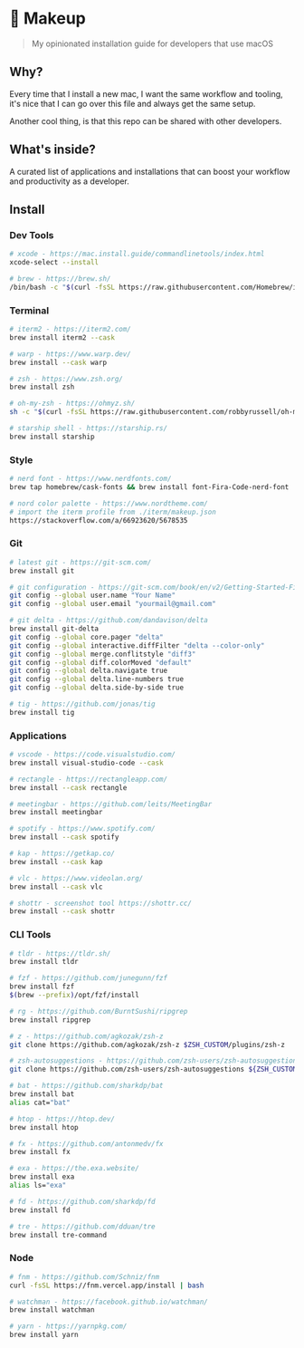 # 💄 Makeup

> My opinionated installation guide for developers that use macOS

## Why?

Every time that I install a new mac, I want the same workflow and tooling, it's nice that I can go over this file and always get the same setup.

Another cool thing, is that this repo can be shared with other developers.

## What's inside?

A curated list of applications and installations that can boost your workflow and productivity as a developer.

## Install

### Dev Tools

```sh
# xcode - https://mac.install.guide/commandlinetools/index.html
xcode-select --install

# brew - https://brew.sh/
/bin/bash -c "$(curl -fsSL https://raw.githubusercontent.com/Homebrew/install/HEAD/install.sh)"
```

### Terminal

```sh
# iterm2 - https://iterm2.com/
brew install iterm2 --cask

# warp - https://www.warp.dev/
brew install --cask warp

# zsh - https://www.zsh.org/
brew install zsh

# oh-my-zsh - https://ohmyz.sh/
sh -c "$(curl -fsSL https://raw.githubusercontent.com/robbyrussell/oh-my-zsh/master/tools/install.sh)"

# starship shell - https://starship.rs/
brew install starship
```

### Style

```sh
# nerd font - https://www.nerdfonts.com/
brew tap homebrew/cask-fonts && brew install font-Fira-Code-nerd-font

# nord color palette - https://www.nordtheme.com/
# import the iterm profile from ./iterm/makeup.json
https://stackoverflow.com/a/66923620/5678535
```

### Git

```sh
# latest git - https://git-scm.com/
brew install git

# git configuration - https://git-scm.com/book/en/v2/Getting-Started-First-Time-Git-Setup
git config --global user.name "Your Name"
git config --global user.email "yourmail@gmail.com"

# git delta - https://github.com/dandavison/delta
brew install git-delta
git config --global core.pager "delta"
git config --global interactive.diffFilter "delta --color-only"
git config --global merge.conflitstyle "diff3"
git config --global diff.colorMoved "default"
git config --global delta.navigate true
git config --global delta.line-numbers true
git config --global delta.side-by-side true

# tig - https://github.com/jonas/tig
brew install tig
```

### Applications

```sh
# vscode - https://code.visualstudio.com/
brew install visual-studio-code --cask

# rectangle - https://rectangleapp.com/
brew install --cask rectangle

# meetingbar - https://github.com/leits/MeetingBar
brew install meetingbar

# spotify - https://www.spotify.com/
brew install --cask spotify

# kap - https://getkap.co/
brew install --cask kap

# vlc - https://www.videolan.org/
brew install --cask vlc

# shottr - screenshot tool https://shottr.cc/
brew install --cask shottr
```

### CLI Tools

```sh
# tldr - https://tldr.sh/
brew install tldr

# fzf - https://github.com/junegunn/fzf
brew install fzf
$(brew --prefix)/opt/fzf/install

# rg - https://github.com/BurntSushi/ripgrep
brew install ripgrep

# z - https://github.com/agkozak/zsh-z
git clone https://github.com/agkozak/zsh-z $ZSH_CUSTOM/plugins/zsh-z

# zsh-autosuggestions - https://github.com/zsh-users/zsh-autosuggestions
git clone https://github.com/zsh-users/zsh-autosuggestions ${ZSH_CUSTOM:-~/.oh-my-zsh/custom}/plugins/zsh-autosuggestions

# bat - https://github.com/sharkdp/bat
brew install bat
alias cat="bat"

# htop - https://htop.dev/
brew install htop

# fx - https://github.com/antonmedv/fx
brew install fx

# exa - https://the.exa.website/
brew install exa
alias ls="exa"

# fd - https://github.com/sharkdp/fd
brew install fd

# tre - https://github.com/dduan/tre
brew install tre-command

```

### Node

```sh
# fnm - https://github.com/Schniz/fnm
curl -fsSL https://fnm.vercel.app/install | bash

# watchman - https://facebook.github.io/watchman/
brew install watchman

# yarn - https://yarnpkg.com/
brew install yarn
```
